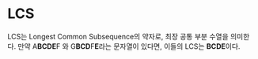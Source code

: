 # LCS
LCS는 Longest Common Subsequence의 약자로, 최장 공통 부분 수열을 의미한다.
만약 A**BCDE**F 와 G**BCD**F**E**라는 문자열이 있다면, 이들의 LCS는 **BCDE**이다.
